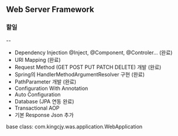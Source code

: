 ## Web Server Framework

### 할일
--
- Dependency Injection @Inject, @Component, @Controler... (완료)
- URI Mapping (완료)
- Request Method (GET POST PUT PATCH DELETE) 개발 (완료)
- Spring의 HandlerMethodArgumentResolver 구현 (완료)
- PathParameter 개발 (완료)
- Configuration With Annotation
- Auto Configuration 
- Database (JPA 연동 완료)
- Transactional AOP
- 기본 Response Json 추가

base class: com.kingcjy.was.application.WebApplication